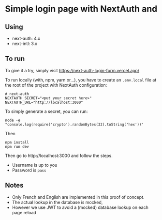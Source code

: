 # Simple login page with NextAuth and 

## Using 
  - next-auth: 4.x
  - next-intl: 3.x

## To run

To give it a try, simply visit https://next-auth-login-form.vercel.app/

To run locally (with, npm, yarn or...), you have to create an `.env.local` file at the root of the project with NextAuth configuration:

    # next-auth
    NEXTAUTH_SECRET="<put your secret here>"
    NEXTAUTH_URL="http://localhost:3000"


To simply generate a secret, you can run:

    node -e "console.log(require('crypto').randomBytes(32).toString('hex'))"

Then

    npm install
    npm run dev

Then go to http://localhost:3000 and follow the steps.

* Username is up to you
* Password is `pass`

## Notes

  - Only French and English are implemented in this proof of concept.
  - The actual lookup in the database is mocked,
  - However we use JWT to avoid a (mocked) database lookup on each page reload
